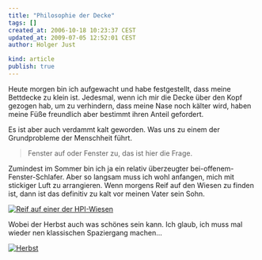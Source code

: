 ```yaml
---
title: "Philosophie der Decke"
tags: []
created_at: 2006-10-18 10:23:37 CEST
updated_at: 2009-07-05 12:52:01 CEST
author: Holger Just

kind: article
publish: true
---
```


Heute morgen bin ich aufgewacht und habe festgestellt, dass meine Bettdecke zu klein ist. Jedesmal, wenn ich mir die Decke über den Kopf gezogen hab, um zu verhindern, dass meine Nase noch kälter wird, haben meine Füße freundlich aber bestimmt ihren Anteil gefordert.

Es ist aber auch verdammt kalt geworden. Was uns zu einem der Grundprobleme der Menschheit führt.

>Fenster auf oder Fenster zu, das ist hier die Frage.

Zumindest im Sommer bin ich ja ein relativ überzeugter bei-offenem-Fenster-Schlafer. Aber so langsam muss ich wohl anfangen, mich mit stickiger Luft zu arrangieren. Wenn morgens Reif auf den Wiesen zu finden ist, dann ist das definitiv zu kalt vor meinen Vater sein Sohn.

<a href="http://www.flickr.com/photos/meine-erde/272947249/"><img src="http://static.flickr.com/113/272947249_649934e5af.jpg" alt="Reif auf einer der HPI-Wiesen" title="Kalt ists geworden" class="center"/></a>

Wobei der Herbst auch was schönes sein kann. Ich glaub, ich muss mal wieder nen klassischen Spaziergang machen...

<a href="http://www.flickr.com/photos/meine-erde/272950337/"><img src="http://static.flickr.com/91/272950337_2a321d0ddf.jpg" alt="Herbst" title="" class="center"/></a>